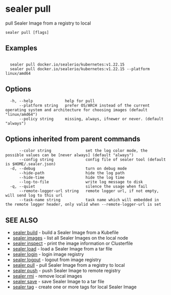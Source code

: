 # sealer pull

pull Sealer Image from a registry to local

```
sealer pull [flags]
```

## Examples

```

  sealer pull docker.io/sealerio/kubernetes:v1.22.15
  sealer pull docker.io/sealerio/kubernetes:v1.22.15 --platform linux/amd64

```

## Options

```
  -h, --help              help for pull
      --platform string   prefer OS/ARCH instead of the current operating system and architecture for choosing images (default "linux/amd64")
      --policy string     missing, always, ifnewer or never. (default "always")
```

## Options inherited from parent commands

```
      --color string               set the log color mode, the possible values can be [never always] (default "always")
      --config string              config file of sealer tool (default is $HOME/.sealer.json)
  -d, --debug                      turn on debug mode
      --hide-path                  hide the log path
      --hide-time                  hide the log time
      --log-to-file                write log message to disk
  -q, --quiet                      silence the usage when fail
      --remote-logger-url string   remote logger url, if not empty, will send log to this url
      --task-name string           task name which will embedded in the remote logger header, only valid when --remote-logger-url is set
```

## SEE ALSO

* [sealer build]( sealer_build.md)     - build a Sealer Image from a Kubefile
* [sealer images]( sealer_images.md)     - list all Sealer Images on the local node
* [sealer inspect]( sealer_inspect.md)     - print the image information or Clusterfile
* [sealer load]( sealer_load.md)     - load a Sealer Image from a tar file
* [sealer login]( sealer_login.md)     - login image registry
* [sealer logout]( sealer_logout.md)     - logout from image registry
* [sealer pull]( sealer_pull.md)     - pull Sealer Image from a registry to local
* [sealer push]( sealer_push.md)     - push Sealer Image to remote registry
* [sealer rmi]( sealer_rmi.md)     - remove local images
* [sealer save]( sealer_save.md)     - save Sealer Image to a tar file
* [sealer tag]( sealer_tag.md)     - create one or more tags for local Sealer Image
